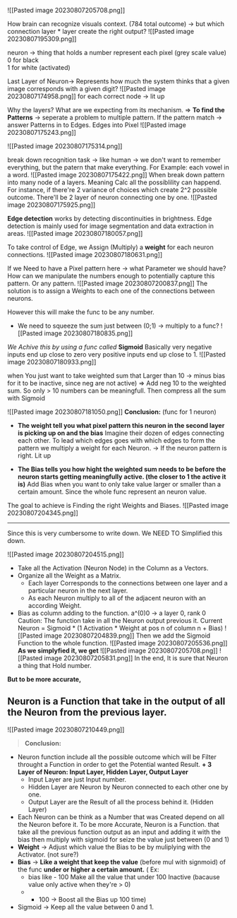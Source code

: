 ![[Pasted image 20230807205708.png]]


How brain can recognize visuals context. (784 total outcome)
-> but which connection layer * layer create the right output?
![[Pasted image 20230807195309.png]]


neuron -> thing that holds a number
represent each pixel (grey scale value)
0 for black  
1 for white (activated)

Last Layer of Neuron-> Represents how much the system thinks that a given image corresponds with a given digit?
![[Pasted image 20230807174958.png]]
for each correct node -> lit up

Why the layers? What are we expecting from its mechanism.
=> **To find the Patterns**
-> seperate a problem to multiple pattern.
If the pattern match -> answer
	Patterns in to Edges. Edges into Pixel 
![[Pasted image 20230807175243.png]]



![[Pasted image 20230807175314.png]]

break down recognition task -> like human -> we don't want to remember everything, but the patern that make everything.
For Example: each vowel in a word.
![[Pasted image 20230807175422.png]]
When break down pattern into many node of a layers. Meaning Calc all the possiblility can happend. For instance, if there're 2 variance of choices which create 2^2 possible outcome. There'll be 2 layer of neuron connecting one by one. 
![[Pasted image 20230807175925.png]]

**Edge detection** works by detecting discontinuities in brightness. Edge detection is mainly used for image segmentation and data extraction in areas.
![[Pasted image 20230807180057.png]]


To take control of Edge, we Assign (Multiply) a **weight** for each neuron connections. 
![[Pasted image 20230807180631.png]]

If we Need to have a Pixel pattern here -> what Parameter we should have?
How can we manipulate the numbers enough to potentially capture this pattern.
Or any pattern.
![[Pasted image 20230807200837.png]]
The solution is to assign a Weights to each one of the connections between neurons.  

However this will make the func to be any number.
- We need to squeeze the sum just between (0;1) -> multiply to a func?
![[Pasted image 20230807180835.png]]

*We Achive this by using a func called* **Sigmoid**
	Basically very negative inputs end up close to zero very positive inputs end up close to 1.
![[Pasted image 20230807180933.png]]


when You just want to take weighted sum that Larger than 10 -> minus bias for it to be inactive, since neg are not active)
=> Add neg 10 to the weighted sum. So only > 10 numbers can be meaningfull.
Then compress all the sum with Sigmoid

![[Pasted image 20230807181050.png]]
**Conclusion:** (func for 1 neuron)
+ **The weight tell you what pixel pattern this neuron in the second layer is picking up on and the bias**
	Imagine their dozen of edges connecting each other. To lead which edges goes with which edges to form the pattern we multiply a weight for each Neuron. 
	-> If the neuron pattern is right. Lit up

 + **The Bias tells you how hight the weighted sum needs to be before the neuron starts getting meaningfully active. (the closer to 1 the active it is)** 
	 Add Bias when you want to only take value larger or smaller than a certain amount. Since the whole func represent an neuron value.

The goal to achieve is Finding the right Weights and Biases.
![[Pasted image 20230807204345.png]]

---

Since this is very cumbersome to write down.
We NEED TO Simplified this down.
	

![[Pasted image 20230807204515.png]]

+ Take all the Activation (Neuron Node) in the Column as a Vectors.
+ Organize all the Weight as a Matrix.
	+ Each layer Corresponds to the connections between one layer and a particular neuron in the next layer.
	+ As each Neuron multiply to all of the adjacent neuron with an according Weight.
+ Bias as column adding to the function.
a^(0)0 -> a layer 0, rank 0
Caution: The function take in all the Neuron output previous it.
Current Neuron = Sigmoid * (1 Activation * Weight at pos n of column n + Bias)
![[Pasted image 20230807204839.png]]
Then we add the Sigmoid Function to the whole function.
![[Pasted image 20230807205536.png]]
**As we simplyfied it, we get** 
![[Pasted image 20230807205708.png]]
![[Pasted image 20230807205831.png]]
In the end, It is sure that Neuron a thing that Hold number. 

**But to be more accurate,**
## Neuron is a Function that take in the output of all the Neuron from the previous layer. 
![[Pasted image 20230807210449.png]]

> **Conclusion:** 
+ Neuron function include all the possible outcome which will be Filter throught a Function in order to get the Potential wanted Result.
**+ 3 Layer of Neuron: Input Layer, Hidden Layer, Output Layer**
	+ Input Layer are just Input number.
	+ Hidden Layer are Neuron by Neuron connected to each other one by one.
	+ Output Layer are the Result of all the process behind it.
(Hidden Layer)
+ Each Neuron can be think as a Number that was Created depend on all the Neuron before it.
	To be more Accurate, Neuron is a Function. that take all the previous function output as an input and  adding it with the bias then multiply with sigmoid for seize the value just between (0 and 1) 
+ **Weight** -> Adjust which value the Bias to be by muliplying with the Activator. (not sure?)
+ **Bias** -> **Like a weight that keep the value** (before mul with signmoid) of the func **under or higher a certain amount.** 
	( Ex:
	+  bias like - 100 Make all the value that under 100 Inactive (bacause value only active when they're > 0)
	+ + 100 -> Boost all the Bias up 100 time)
+ Sigmoid -> Keep all the value between 0 and 1.


